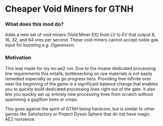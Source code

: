 # Cheaper Void Miners for GTNH

### What does this mod do?
Adds a new set of void miners (Void Miner EX) from LV to EV that output 8, 16, 32, and 64 ores per second. These void miners cannot accept noble gas input for boosting e.g. Oganesson.

### Motivation
This was made for my no-ae2 run. Due to the insane dedicated processing line requirements this entails, bottlenecking on raw materials is not easily remedied especially as you go progress tiers. Providing free infinite ores near the beginning of the game is a significant balance change that enables you to quickly build dedicated processing lines right out of the gate. It also lets you quickly set up entirely new processing lines from scratch without spamming a gagillion bees or crops.

This goes against the spirit of GTNH being hardcore, but is similar to other games like Satisfactory or Project Dyson Sphere that do not have magic AE2 nonsense.
